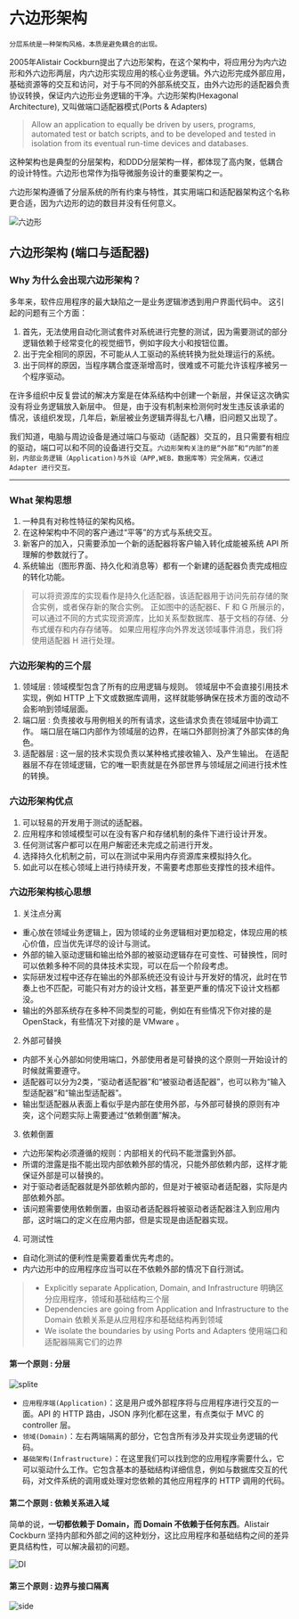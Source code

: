 # 六边形架构

`分层系统是一种架构风格，本质是避免耦合的出现。`

2005年Alistair Cockburn提出了六边形架构，在这个架构中，将应用分为内六边形和外六边形两层，内六边形实现应用的核心业务逻辑。外六边形完成外部应用，基础资源等的交互和访问，对于与不同的外部系统交互，由外六边形的适配器负责协议转换，保证内六边形业务逻辑的干净。六边形架构(Hexagonal Architecture), 又叫做端口适配器模式(Ports & Adapters)

> Allow an application to equally be driven by users, programs, automated test or batch scripts, and to be developed and tested in isolation from its eventual run-time devices and databases.

这种架构也是典型的分层架构，和DDD分层架构一样，都体现了高内聚，低耦合的设计特性。六边形也常作为指导微服务设计的重要架构之一。

六边形架构遵循了分层系统的所有约束与特性，其实用端口和适配器架构这个名称更合适，因为六边形的边的数目并没有任何意义。

![六边形](https://img2020.cnblogs.com/blog/1135193/202105/1135193-20210531121458344-516091878.png)

## 六边形架构 (端口与适配器)

### Why 为什么会出现六边形架构？

多年来，软件应用程序的最大缺陷之一是业务逻辑渗透到用户界面代码中。 这引起的问题有三个方面：

1. 首先，无法使用自动化测试套件对系统进行完整的测试，因为需要测试的部分逻辑依赖于经常变化的视觉细节，例如字段大小和按钮位置。
2. 出于完全相同的原因，不可能从人工驱动的系统转换为批处理运行的系统。
3. 出于同样的原因，当程序耦合度逐渐增高时，很难或不可能允许该程序被另一个程序驱动。

在许多组织中反复尝试的解决方案是在体系结构中创建一个新层，并保证这次确实没有将业务逻辑放入新层中。 但是，由于没有机制来检测何时发生违反该承诺的情况，该组织发现，几年后，新层被业务逻辑弄得乱七八糟，旧问题又出现了。

我们知道，电脑与周边设备是通过端口与驱动（适配器）交互的，且只需要有相应的驱动，端口可以和不同的设备进行交互。`六边形架构关注的是“外部”和“内部”的差别，内部业务逻辑（Application)与外设（APP,WEB，数据库等）完全隔离，仅通过Adapter 进行交互。`

-------------------------------------------

### What 架构思想

1. 一种具有对称性特征的架构风格。
2. 在这种架构中不同的客户通过“平等”的方式与系统交互。
3. 新客户的加入，只需要添加一个新的适配器将客户输入转化成能被系统 API 所理解的参数就行了。
4. 系统输出（图形界面、持久化和消息等）都有一个新建的适配器负责完成相应的转化功能。

> 可以将资源库的实现看作是持久化适配器，该适配器用于访问先前存储的聚合实例，或者保存新的聚合实例。
> 正如图中的适配器E、F 和 G 所展示的，可以通过不同的方式实现资源库，比如关系型数据库、基于文档的存储、分布式缓存和内存存储等。
> 如果应用程序向外界发送领域事件消息，我们将使用适配器 H 进行处理。

### 六边形架构的三个层

1. 领域层 : 领域模型包含了所有的应用逻辑与规则。 领域层中不会直接引用技术实现，例如 HTTP 上下文或数据库调用，这样就能够确保在技术方面的改动不会影响到领域层面。
2. 端口层 : 负责接收与用例相关的所有请求，这些请求负责在领域层中协调工作。 端口层在端口内部作为领域层的边界，在端口外部则扮演了外部实体的角色。
3. 适配器层 : 这一层的技术实现负责以某种格式接收输入、及产生输出。 在适配器层不存在领域逻辑，它的唯一职责就是在外部世界与领域层之间进行技术性的转换。

### 六边形架构优点

1. 可以轻易的开发用于测试的适配器。
2. 应用程序和领域模型可以在没有客户和存储机制的条件下进行设计开发。
3. 任何测试客户都可以在用户解密还未完成之前进行开发。
4. 选择持久化机制之前，可以在测试中采用内存资源库来模拟持久化。
5. 如此可以在核心领域上进行持续开发，不需要考虑那些支撑性的技术组件。

### 六边形架构核心思想

1. 关注点分离
  - 重心放在领域业务逻辑上，因为领域的业务逻辑相对更加稳定，体现应用的核心价值，应当优先详尽的设计与测试。
  - 外部的输入驱动逻辑和输出给外部的被驱动逻辑存在可变性、可替换性，同时可以依赖多种不同的具体技术实现，可以在后一个阶段考虑。
  - 实际研发过程中还存在输出的外部系统还没有设计与开发好的情况，此时在节奏上也不匹配，可能只有对方的设计文档，甚至更严重的情况下设计文档都没。
  - 输出的外部系统存在多种不同类型的可能，例如在有些情况下你对接的是 OpenStack，有些情况下对接的是 VMware 。
2. 外部可替换
  - 内部不关心外部如何使用端口，外部使用者是可替换的这个原则一开始设计的时候就需要遵守。
  - 适配器可以分为2类，“驱动者适配器”和“被驱动者适配器”，也可以称为“输入型适配器”和“输出型适配器”。
  - 输出型适配器从表面上看似乎是内部在使用外部，与外部可替换的原则有冲突，这个问题实际上需要通过“依赖倒置”解决。
3. 依赖倒置
  - 六边形架构必须遵循的规则：内部相关的代码不能泄露到外部。
  - 所谓的泄露是指不能出现内部依赖外部的情况，只能外部依赖内部，这样才能保证外部是可以替换的。
  - 对于驱动者适配器就是外部依赖内部的，但是对于被驱动者适配器，实际是内部依赖外部。
  - 该问题需要使用依赖倒置，由驱动者适配器将被驱动者适配器注入到应用内部，这时端口的定义在应用内部，但是实现是由适配器实现。
4. 可测试性
  - 自动化测试的便利性是需要着重优先考虑的。
  - 内六边形中的应用程序应当可以在不依赖外部的情况下自行测试。


> - Explicitly separate Application, Domain, and Infrastructure 明确区分应用程序，领域和基础结构三个层
> - Dependencies are going from Application and Infrastructure to the Domain 依赖关系是从应用程序和基础结构再到领域
> - We isolate the boundaries by using Ports and Adapters 使用端口和适配器隔离它们的边界

#### 第一个原则 : 分层

![splite](https://imgconvert.csdnimg.cn/aHR0cHM6Ly9jaGFwYW9mYW4tcGljdHVyZS5vc3MtY24taGFuZ3pob3UuYWxpeXVuY3MuY29tL2ltZy9ibG9nLzIwMjAwMjAzMTc0ODIyLnBuZw?x-oss-process=image/format,png)

- `应用程序端(Application)`：这是用户或外部程序将与应用程序进行交互的一面。API 的 HTTP 路由，JSON 序列化都在这里，有点类似于 MVC 的 controller 层。
- `领域(Domain)`：左右两端隔离的部分，它包含所有涉及并实现业务逻辑的代码。
- `基础架构(Infrastructure)`：在这里我们可以找到您的应用程序需要什么，它可以驱动什么工作。它包含基本的基础结构详细信息，例如与数据库交互的代码，对文件系统的调用或处理对您依赖的其他应用程序的 HTTP 调用的代码。

#### 第二个原则 : 依赖关系进入域

简单的说，**一切都依赖于 Domain，而 Domain 不依赖于任何东西**。Alistair Cockburn 坚持内部和外部之间的这种划分，这比应用程序和基础结构之间的差异更具结构性，可以解决最初的问题。

![DI](https://imgconvert.csdnimg.cn/aHR0cHM6Ly9jaGFwYW9mYW4tcGljdHVyZS5vc3MtY24taGFuZ3pob3UuYWxpeXVuY3MuY29tL2ltZy9ibG9nLzIwMjAwMjA0MTQyOTI3LnBuZw?x-oss-process=image/format,png)

#### 第三个原则 : 边界与接口隔离

![side](https://imgconvert.csdnimg.cn/aHR0cHM6Ly9jaGFwYW9mYW4tcGljdHVyZS5vc3MtY24taGFuZ3pob3UuYWxpeXVuY3MuY29tL2ltZy9ibG9nLzIwMjAwMjA0MTQzMzM1LnBuZw?x-oss-process=image/format,png)

